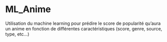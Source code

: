 # ML_Anime
Utilisation du machine learning pour prédire le score de popularité qu’aura un anime en fonction de différentes caractéristiques (score, genre, source, type, etc...)
